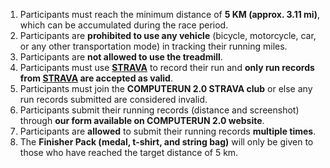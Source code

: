 1. Participants must reach the minimum distance of **5 KM (approx. 3.11 mi)**, which can be accumulated during the race period.
2. Participants are **prohibited to use any vehicle** (bicycle, motorcycle, car, or any other transportation mode) in tracking their running miles.
3. Participants are **not allowed to use the treadmill**.
4. Participants must use **[STRAVA](https://www.strava.com)** to record their run and **only run records from [STRAVA](https://www.strava.com) are accepted as valid**.
5. Participants must join the **COMPUTERUN 2.0 STRAVA club** or else any run records submitted are considered invalid.
6. Participants submit their running records (distance and screenshot) through **our form available on COMPUTERUN 2.0 website**.
7. Participants are **allowed** to submit their running records **multiple times**.
8. The **Finisher Pack (medal, t-shirt, and string bag)** will only be given to those who have reached the target distance of 5 km.
